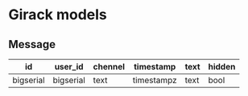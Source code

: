 # Girack models

## Message

| id        | user_id   | chennel | timestamp  | text | hidden |
| --------- | --------- | ------- | ---------- | ---- | ------ |
| bigserial | bigserial | text    | timestampz | text | bool   |
